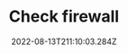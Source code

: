 ---
title: Check firewall
date: "2022-08-13T211:10:03.284Z"
description: "It is vital that your devices are running a firewall, in order to prevent unauthorised access to your computer network. The options for this can be found under “Firewall and network protection”, if you are running Windows, or alternatively in the Control Panel. Take a look at this now."
position: 2
section: "Computers"
---